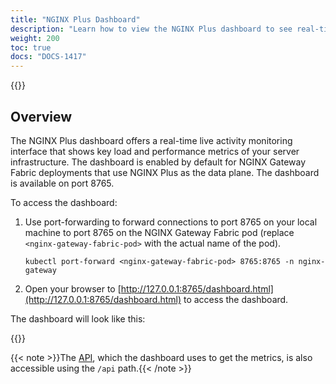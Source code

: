 ```yaml
---
title: "NGINX Plus Dashboard"
description: "Learn how to view the NGINX Plus dashboard to see real-time metrics."
weight: 200
toc: true
docs: "DOCS-1417"
---
```


{{<custom-styles>}}

## Overview

The NGINX Plus dashboard offers a real-time live activity monitoring interface that shows key load and performance metrics of your server infrastructure. The dashboard is enabled by default for NGINX Gateway Fabric deployments that use NGINX Plus as the data plane. The dashboard is available on port 8765.

To access the dashboard:

1. Use port-forwarding to forward connections to port 8765 on your local machine to port 8765 on the NGINX Gateway Fabric pod (replace `<nginx-gateway-fabric-pod>` with the actual name of the pod).

    ```shell
    kubectl port-forward <nginx-gateway-fabric-pod> 8765:8765 -n nginx-gateway
    ```

1. Open your browser to [http://127.0.0.1:8765/dashboard.html](http://127.0.0.1:8765/dashboard.html) to access the dashboard.

The dashboard will look like this:

{{<img src="img/nginx-plus-dashboard.png" alt="">}}


{{< note >}}The [API](https://nginx.org/en/docs/http/ngx_http_api_module.html), which the dashboard uses to get the metrics, is also accessible using the `/api` path.{{< /note >}}
